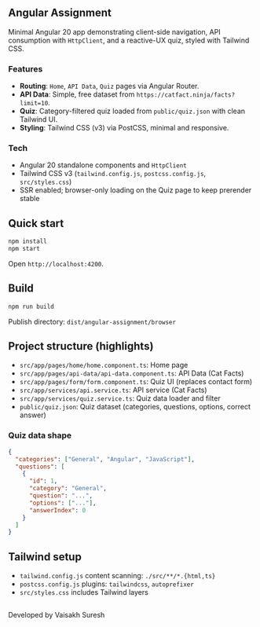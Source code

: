 ## Angular Assignment

Minimal Angular 20 app demonstrating client-side navigation, API consumption with `HttpClient`, and a reactive-UX quiz, styled with Tailwind CSS.

### Features
- **Routing**: `Home`, `API Data`, `Quiz` pages via Angular Router.
- **API Data**: Simple, free dataset from `https://catfact.ninja/facts?limit=10`.
- **Quiz**: Category-filtered quiz loaded from `public/quiz.json` with clean Tailwind UI.
- **Styling**: Tailwind CSS (v3) via PostCSS, minimal and responsive.

### Tech
- Angular 20 standalone components and `HttpClient`
- Tailwind CSS v3 (`tailwind.config.js`, `postcss.config.js`, `src/styles.css`)
- SSR enabled; browser-only loading on the Quiz page to keep prerender stable

## Quick start
```bash
npm install
npm start
```
Open `http://localhost:4200`.

## Build
```bash
npm run build
```
Publish directory: `dist/angular-assignment/browser`

## Project structure (highlights)
- `src/app/pages/home/home.component.ts`: Home page
- `src/app/pages/api-data/api-data.component.ts`: API Data (Cat Facts)
- `src/app/pages/form/form.component.ts`: Quiz UI (replaces contact form)
- `src/app/services/api.service.ts`: API service (Cat Facts)
- `src/app/services/quiz.service.ts`: Quiz data loader and filter
- `public/quiz.json`: Quiz dataset (categories, questions, options, correct answer)

### Quiz data shape
```json
{
  "categories": ["General", "Angular", "JavaScript"],
  "questions": [
    {
      "id": 1,
      "category": "General",
      "question": "...",
      "options": ["..."],
      "answerIndex": 0
    }
  ]
}
```

## Tailwind setup
- `tailwind.config.js` content scanning: `./src/**/*.{html,ts}`
- `postcss.config.js` plugins: `tailwindcss`, `autoprefixer`
- `src/styles.css` includes Tailwind layers

## 
Developed by Vaisakh Suresh
